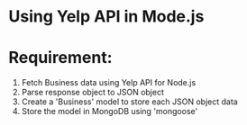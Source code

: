 # Using Yelp API in Mode.js</br>
# Requirement:
1. Fetch Business data using Yelp API for Node.js </br>
2. Parse response object to JSON object </br>
3. Create a 'Business' model to store each JSON object data</br>
4. Store the model in MongoDB using 'mongoose'</br>
# 

